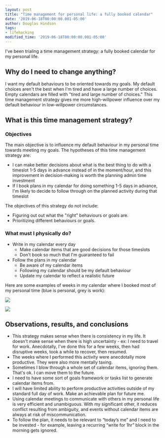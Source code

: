 ```yaml
---
layout: post
title: "Time management for personal life: a fully booked calendar"
date: '2019-06-18T00:00:00.001-05:00'
author: Douglas Hindson
tags: 
- lifehacking
modified_time: '2019-06-18T00:00:00.001-05:00'
---
```


I've been trialing a time management strategy: a fully booked calendar for my personal life.

## Why do I need to change anything?

I want my default behaviours to be oriented towards my goals. My default choices aren't the best when I'm tired and have a large number of choices. Empty calendars are filled with "tired and large number of choices." This time management strategy gives me more high-willpower influence over my default behaviour in low-willpower circumstances.

## What is this time management strategy?

### Objectives

The main objective is to influence my default behaviour in my personal time towards meeting my goals. The hypotheses of this time management strategy are: 
- I can make better decisions about what is the best thing to do with a timeslot 1-5 days in advance instead of in the moment/hour, and this improvement in decision-making is worth the planning admin time investment
- If I book plans in my calendar for doing something 1-5 days in advance, I'm likely to decide to follow through on the planned activity during that timeslot

The objectives of this strategy do not include:
- Figuring out out what the "right" behaviours or goals are.
- Prioritizing different behaviours or goals.

### What must I physically do?

- Write in my calendar every day
    - Make calendar items that are good decisions for those timeslots
    - Don't book so much that I'm guaranteed to fail 
- Follow the plans in my calendar
    - Be aware of my calendar items
    - Following my calendar should be my default behaviour
    - Update my calendar to reflect a realistic future

Here are some examples of weeks in my calendar where I booked most of my personal time (blue is personal, grey is work):

<img src="https://i.imgur.com/4XcLZsA.jpg" style="max-width: 1024px; max-height: 800px; width: auto; height: auto;"><br/>

<img src="https://i.imgur.com/hHQINAo.jpg" style="max-width: 1024px; max-height: 800px; width: auto; height: auto;"><br/>


## Observations, results, and conclusions

- This strategy makes sense when there is consistency in my life. It doesn't make sense when there is high uncertainty - ex: I need to travel for work. Anecdotally, I've done this for a few weeks, then had disruptive weeks, took a while to recover, then resumed.
- The weeks where I performed this activity were anecdotally more productive. They were also more mentally taxing.
- Sometimes I blow through a whole set of calendar items, ignoring them. That's ok. I can move them to the future.
- I need to have some sort of goals framework or tasks list to generate calendar items from.
- I will have limited ability to perform productive activities outside of my standard full day of work. Make an achievable plan for future me.
- Using calendar meetings to communicate with others in my personal life is very efficient and unambiguous. With my significant other, it reduces conflict resulting from ambiguity, and events without calendar items are always at risk of miscommunication.
- To follow the plan, it needs to be relevant to “today’s me” and I need to be invested - for example, leaving a recurring “write for 1hr” block in the morning gets ignored.